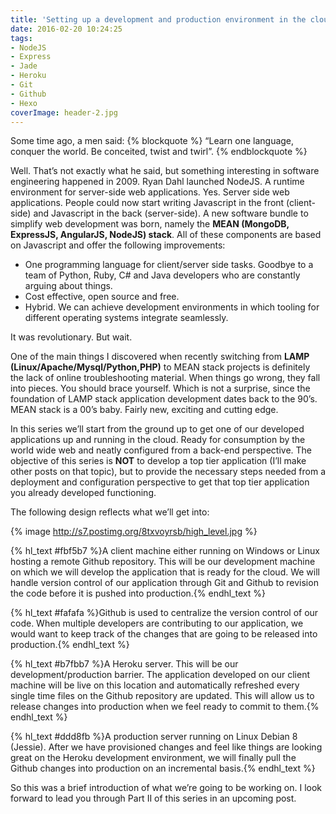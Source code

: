 ```yaml
---
title: 'Setting up a development and production environment in the cloud. Part I'
date: 2016-02-20 10:24:25
tags:
- NodeJS
- Express
- Jade
- Heroku
- Git
- Github
- Hexo
coverImage: header-2.jpg
---
```

Some time ago, a men said: 
{% blockquote %}
“Learn one language, conquer the world. Be conceited, twist and twirl”.
{% endblockquote %}

Well. That’s not exactly what he said, but something interesting in software engineering happened in 2009.  Ryan Dahl launched NodeJS. A runtime environment for server-side web applications. Yes. Server side web applications. People could now start writing Javascript in the front (client-side) and Javascript in the back (server-side).<!-- more --> A new software bundle to simplify web development was born, namely the <b>MEAN (MongoDB, ExpressJS, AngularJS, NodeJS) stack</b>. All of these components are based on Javascript and offer the following improvements: 
<br>
- One programming language for client/server side tasks. Goodbye to a team of Python, Ruby, C# and Java developers who are constantly arguing about things.
- Cost effective, open source and free. 
- Hybrid. We can achieve development environments in which tooling for different operating systems integrate seamlessly.

It was revolutionary. But wait.  

One of the main things I discovered when recently switching from **LAMP (Linux/Apache/Mysql/Python,PHP)** to MEAN stack projects is definitely the lack of online troubleshooting material. When things go wrong, they fall into pieces. You should brace yourself. Which is not a surprise, since the foundation of LAMP stack application development dates back to the 90’s. MEAN stack is a 00’s baby. Fairly new, exciting and cutting edge. 

In this series we’ll start from the ground up to get one of our developed applications up and running in the cloud. Ready for consumption by the world wide web and neatly configured from a back-end perspective. The objective of this series is <b>NOT</b> to develop a top tier application (I’ll make other posts on that topic), but to provide the necessary steps needed from a deployment and configuration perspective to get that top tier application you already developed functioning.  

The following design reflects what we’ll get into:
<br>

{% image http://s7.postimg.org/8txvoyrsb/high_level.jpg %}

<p>
{% hl_text #fbf5b7 %}A client machine either running on Windows or Linux hosting a remote Github repository. This will be our development machine on which we will develop the application that is ready for the cloud. We will handle version control of our application through Git and Github to revision the code before it is pushed into production.{% endhl_text %}</p>
<p>{% hl_text #fafafa %}Github is used to centralize the version control of our code. When multiple developers are contributing to our application, we would want to keep track of the changes that are going to be released into production.{% endhl_text %}</p>
<p>{% hl_text #b7fbb7 %}A Heroku server. This will be our development/production barrier. The application developed on our client machine will be live on this location and automatically refreshed every single time files on the Github repository are updated. This will allow us to release changes into production when we feel ready to commit to them.{% endhl_text %}</p>      
<p>{% hl_text #ddd8fb %}A production server running on Linux Debian 8 (Jessie). After we have provisioned changes and feel like things are looking great on the Heroku development environment, we will finally pull the Github changes into production on an incremental basis.{% endhl_text %}</p> 

So this was a brief introduction of what we’re going to be working on. I look forward to lead you through Part II of this series in an upcoming post. 

